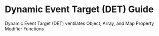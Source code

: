 # Dynamic Event Target (DET) Guide
Dynamic Event Target (DET) ventilates Object, Array, and Map Property Modifier Functions